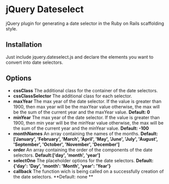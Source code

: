 # jQuery Dateselect
jQuery plugin for generating a date selector in the Ruby on Rails scaffolding style.

Installation 
-----------
Just include jquery.dateselect.js and declare the elements you want to convert into date selectors.

Options
-----------
+ **cssClass**
The additional class for the container of the date selectors.
+ **cssClassSelector**
The additional class for each selector.
+ **maxYear**
The max year of the date selector. If the value is greater than 1900, then max year will be the maxYear value otherwise, the max will be the sum of the current year and the maxYear value.
**Default: 0**
+ **minYear**
The max year of the date selector. If the value is greater than 1900, then min year will be the minYear value otherwise, the max will be the sum of the current year and the minYear value.
**Default: -100**
+ **monthNames**
An array containing the names of the months.
**Default: ['January', 'February', 'March', 'April', 'May', 'June', 'July', 'August', 'September', 'October', 'November', 'December']**
+ **order**
An array containing the order of the components of the date selectors.
**Default:['day', 'month', 'year']**
+ **selectOne**
The placeholder options for the date selectors.
**Default: {'day': 'Day', 'month': 'Month', 'year': 'Year'}**
+ **callback**
The function wich is being called on a successfully creation of the date selectors.
**Default: none **